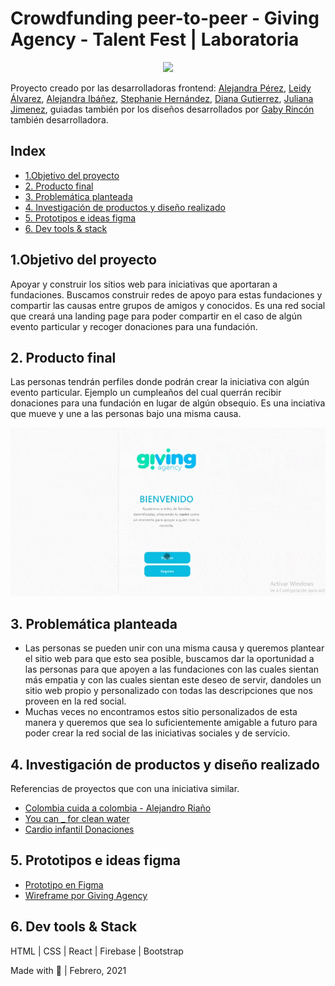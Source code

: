 # Crowdfunding peer-to-peer - Giving Agency - Talent Fest | Laboratoria
<p align="center"> <img src="src/assets/images/Group 924.png" width="1000"> </p>

Proyecto creado por las desarrolladoras frontend: [Alejandra Pérez](https://github.com/alefyp), [ Leidy Álvarez](https://github.com/ljohanaalvarez),  [ Alejandra Ibáñez](https://github.com/marialejandraip),  [ Stephanie Hernández](https://github.com/SHB910317), [ Diana Gutierrez](https://github.com/lizguroart), [ Juliana Jimenez](https://github.com/Jimenezo94), guiadas también por los diseños desarrollados por [Gaby Rincón](https://github.com/gabriela-rincon) también desarrolladora.

## Index

* [1.Objetivo del proyecto ](#1-objetivo-del-proyecto)
* [2. Producto final](#2-producto-final)
* [3. Problemática planteada](#3-problematica-planteada)
* [4. Investigación de productos y diseño realizado](#4-UX-research)
* [5. Prototipos e ideas figma](#5-Prototypes)
* [6. Dev tools & stack](#6-Prototypes)

## 1.Objetivo del proyecto
Apoyar y construir los sitios web para iniciativas que aportaran a fundaciones. Buscamos construir redes de apoyo para estas fundaciones y compartir las causas entre grupos de amigos y conocidos. Es una red social que creará una landing page para poder compartir en el caso de algún evento particular y recoger donaciones para una fundación.

## 2. Producto final
Las personas tendrán perfiles donde podrán crear la iniciativa con algún evento particular. Ejemplo un cumpleaños del cual querrán recibir donaciones para una fundación en lugar de algún obsequio. Es una inciativa que mueve y une a las personas bajo una misma causa. 
<p align="center"> <img src="src/assets/images/crowdfunding.gif" width="1000"> </p>

## 3. Problemática planteada
- Las personas se pueden unir con una misma causa y queremos plantear el sitio web para que esto sea posible, buscamos dar la oportunidad a las personas para que apoyen a las fundaciones con las cuales sientan más empatia y con las cuales sientan este deseo de servir, dandoles un sitio web propio y personalizado con todas las descripciones que nos proveen en la red social. 
- Muchas veces no encontramos estos sitio personalizados de esta manera y queremos que sea lo suficientemente amigable a futuro para poder crear la red social de las iniciativas sociales y de servicio. 

## 4. Investigación de productos y diseño realizado
Referencias de proyectos que con una iniciativa similar. 
- [Colombia cuida a colombia - Alejandro Riaño](https://ayuda.abaco.org.co/alejandro-riano/)
- [You can _ for clean water](https://www.charitywater.org/get-involved/fundraise)
- [Cardio infantil Donaciones](https://www.cardioinfantil.org/donaciones/marketplace.html)

## 5. Prototipos e ideas figma
- [Prototipo en Figma](https://www.figma.com/file/28NLXbdkmXi4yiROFqnVqT/Giving-Agency?node-id=0%3A1)
- [Wireframe por Giving Agency](figma.com/file/ttDG1n1tHDUKK1qDdeptpd/LABORATORIA)
 
## 6. Dev tools & Stack
HTML | CSS | React | Firebase | Bootstrap

Made with 💙 | Febrero, 2021


